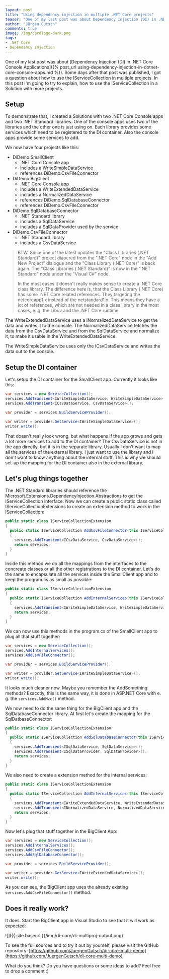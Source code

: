 ```yaml
---
layout: post
title: "Using dependency injection in multiple .NET Core projects"
teaser: "One of my last post was about Dependency Injection (DI) in .NET Core Console Applications. After that I got a question about how to use the IServiceCollection in multiple projects. In this post I'm going to try to explain, how to use the IServiceCollection in a Solution with more projects."
author: "Jürgen Gutsch"
comments: true
image: /img/cardlogo-dark.png
tags: 
- .NET Core
- Dependency Injection
---
```


One of my last post was about [Dependency Injection (DI) in .NET Core Console Applications]({% post_url using-dependency-injection-in-dotnet-core-console-apps.md %}). Some days after that post was published, I got a question about how to use the IServiceCollection in multiple projects. In this post I'm going to try to explain, how to use the IServiceCollection in a Solution with more projects.

## Setup

To demonstrate that, I created a Solutions with two .NET Core Console apps and two .NET Standard libraries. One of the console apps uses two of the libraries and the other one is just using on. Each library provides some services which need to be registered to the DI container. Also the console apps provide some services to add.

We now have four projects like this:

* DiDemo.SmallClient
  * .NET Core Console app
  * includes a WriteSimpleDataService
  * references DiDemo.CsvFileConnector
* DiDemo.BigClient
  * .NET Core Console app
  * includes a WriteExtendedDataService
  * includes a NormalizedDataService
  * references DiDemo.SqlDatabaseConnector
  * references DiDemo.CsvFileConnector
* DiDemo.SqlDatabaseConnector
  * .NET Standard library
  * includes a SqlDataService
  * includes a SqlDataProvider used by the service
* DiDemo.CsvFileConnector
  * .NET Standard library
  * includes a CsvDataService

> BTW: Since one of the latest updates the "Class Libraries (.NET Standard)" project diapered from the ".NET Core" node in the "Add New Project" dialogue and the "Class Library (.NET Core)" is back again. The "Class Libraries (.NET Standard)" is now in the ".NET Standard" node under the "Visual C#" node.
>
> In the most cases it doesn't really makes sense to create a .NET Core class library. The difference here is, that the Class Library (.NET Core) has some .NET Core related references. They targeting the netcoreapp1.x instead of the netstandard1.x. This means they have a lot of references, which are not needed in a class library in the most cases, e. g. the Libuv and the .NET Core runtime.

The WriteExtendedDataService uses a INormalizedDataService to get the data and writes it to the console. The NormalizedDataService fetches the data from the CsvDataService and from the SqlDataService and normalize it, to make it usable in the WriteExtendedDataService.

The WriteSimpleDataService uses only the ICsvDataService and writes the data out to the console.

## Setup the DI container

Let's setup the DI container for the SmallClient app. Currently it looks like this:

~~~ csharp
var services = new ServiceCollection();
services.AddTransient<IWriteSimpleDataService, WriteSimpleDataService>();
services.AddTransient<ICsvDataService, CsvDataService>();

var provider = services.BuildServiceProvider();

var writer = provider.GetService<IWriteSimpleDataService>();
writer.write();
~~~

That doesn't  really look wrong, but what happens if the app grows and gets a lot more services to add to the DI container? The CsvDataService is not in the app directly, but it is in the separate library. Usually I don't want to map all the services of the external library. I just want to use the library and I don't want to know anything about the internal stuff. This is why we should set-up the mapping for the DI container also in the external library.

## Let's plug things together

The .NET Standard libraries should reference the Microsoft.Extensions.DependencyInjection.Abstractions to get the IServiceCollection interface. Now we can create a public static class called IServiceCollectionExtensions to create an extension method to work in the IServiceCollection:

~~~ csharp
public static class IServiceCollectionExtension
{
  public static IServiceCollection AddCsvFileConnector(this IServiceCollection services)
  {
    services.AddTransient<ICsvDataService, CsvDataService>();
    return services;
  }
}
~~~

Inside this method we do all the mappings from the interfaces to the concreate classes or all the other registrations to the DI container.  Let's do the same to encapsulate all the services inside the SmallClient app and to keep the program.cs as small as possible:

~~~ csharp
public static class IServiceCollectionExtension
{
  public static IServiceCollection AddInternalServices(this IServiceCollection services)
  {
    services.AddTransient<IWriteSimpleDataService, WriteSimpleDataService>();
    return services;
  }
}
~~~

We can now use this methods in the program.cs of the SmallClient app to plug all that stuff together:

~~~ csharp
var services = new ServiceCollection();
services.AddInternalServices();
services.AddCsvFileConnector();

var provider = services.BuildServiceProvider();

var writer = provider.GetService<IWriteSimpleDataService>();
writer.write();
~~~

It looks much cleaner now. Maybe you remember the AddSomething methods? Exacctly, this is the same way, it is done in ASP.NET Core with e. g. the `services.AddMvc()` method.

We now need to do the same thing for the BigClient app and the SqlDatabaseConnector library. At first let's create the mapping for the SqlDatbaseConnector:

~~~ csharp
public static class IServiceCollectionExtension
{
  public static IServiceCollection AddSqlDatabaseConnector(this IServiceCollection services)
  {
    services.AddTransient<ISqlDataService, SqlDataService>();
    services.AddTransient<ISqlDataProvider, SqlDataProvider>();
    return services;
  }
}
~~~

We also need to create a extension method for the internal services:

~~~ csharp
public static class IServiceCollectionExtension
{
  public static IServiceCollection AddInternalServices(this IServiceCollection services)
  {
    services.AddTransient<IWriteExtendedDataService, WriteExtendedDataService>();
    services.AddTransient<INormalizedDataService, NormalizedDataService>();
    return services;
  }
}
~~~

Now let's plug that stuff together in the BigClient App:

~~~ csharp
var services = new ServiceCollection();
services.AddInternalServices();
services.AddCsvFileConnector();
services.AddSqlDatabaseConnector();

var provider = services.BuildServiceProvider();

var writer = provider.GetService<IWriteExtendedDataService>();
writer.write();
~~~

As you can see, the BigClient app uses the already existing `services.AddCsvFileConnector()` method.

## Does it really work?

It does. Start the BigClient app in Visual Studio to see that it will work as expected:

![]({{ site.baseurl }}/img/di-core/di-multiproj-output.png)

To see the full sources and to try it out by yourself, please visit the GitHub repository: [https://github.com/JuergenGutsch/di-core-multi-demo](https://github.com/JuergenGutsch/di-core-multi-demo)

What do you think? Do you have questions or some ideas to add? Feel free to drop a comment :)